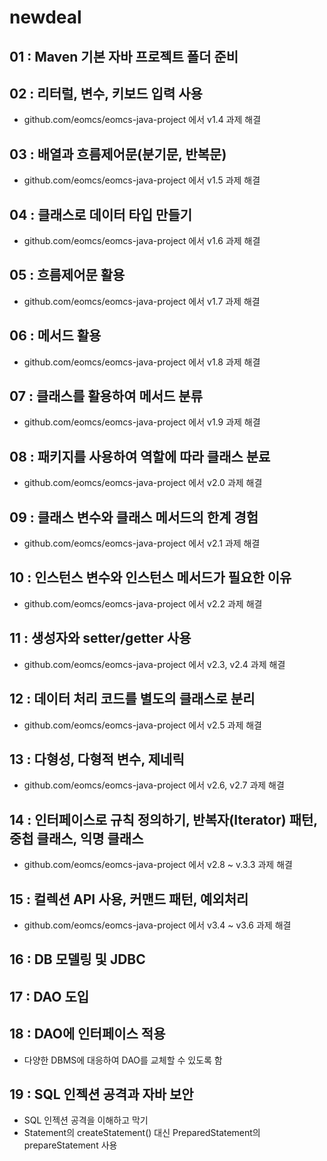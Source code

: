 ﻿# newdeal

## 01 : Maven 기본 자바 프로젝트 폴더 준비

## 02 : 리터럴, 변수, 키보드 입력 사용
- github.com/eomcs/eomcs-java-project 에서 v1.4 과제 해결

## 03 : 배열과 흐름제어문(분기문, 반복문)
- github.com/eomcs/eomcs-java-project 에서 v1.5 과제 해결

## 04 : 클래스로 데이터 타입 만들기
- github.com/eomcs/eomcs-java-project 에서 v1.6 과제 해결

## 05 : 흐름제어문 활용
- github.com/eomcs/eomcs-java-project 에서 v1.7 과제 해결

## 06 : 메서드 활용
- github.com/eomcs/eomcs-java-project 에서 v1.8 과제 해결

## 07 : 클래스를 활용하여 메서드 분류
- github.com/eomcs/eomcs-java-project 에서 v1.9 과제 해결

## 08 : 패키지를 사용하여 역할에 따라 클래스 분료
- github.com/eomcs/eomcs-java-project 에서 v2.0 과제 해결

## 09 : 클래스 변수와 클래스 메서드의 한계 경험
- github.com/eomcs/eomcs-java-project 에서 v2.1 과제 해결

## 10 : 인스턴스 변수와 인스턴스 메서드가 필요한 이유
- github.com/eomcs/eomcs-java-project 에서 v2.2 과제 해결

## 11 : 생성자와 setter/getter 사용
- github.com/eomcs/eomcs-java-project 에서 v2.3, v2.4 과제 해결

## 12 : 데이터 처리 코드를 별도의 클래스로 분리
- github.com/eomcs/eomcs-java-project 에서 v2.5 과제 해결

## 13 : 다형성, 다형적 변수, 제네릭
- github.com/eomcs/eomcs-java-project 에서 v2.6, v2.7 과제 해결

## 14 : 인터페이스로 규칙 정의하기, 반복자(Iterator) 패턴, 중첩 클래스, 익명 클래스
- github.com/eomcs/eomcs-java-project 에서 v2.8 ~ v.3.3 과제 해결

## 15 : 컬렉션 API 사용, 커맨드 패턴, 예외처리
- github.com/eomcs/eomcs-java-project 에서 v3.4 ~ v3.6 과제 해결

## 16 : DB 모델링 및 JDBC

## 17 : DAO 도입

## 18 : DAO에 인터페이스 적용
- 다양한 DBMS에 대응하여 DAO를 교체할 수 있도록 함

## 19 : SQL 인젝션 공격과 자바 보안
- SQL 인젝션 공격을 이해하고 막기
- Statement의 createStatement() 대신 PreparedStatement의 prepareStatement 사용